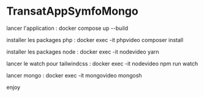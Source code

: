 # TransatAppSymfoMongo


lancer l'application : docker compose up --build 

installer les packages php : docker exec -it phpvideo composer install

installer les packages node : docker exec -it nodevideo yarn

lancer le watch pour tailwindcss : docker exec -it nodevideo npm run watch

lancer mongo : docker exec -it mongovideo mongosh

enjoy
